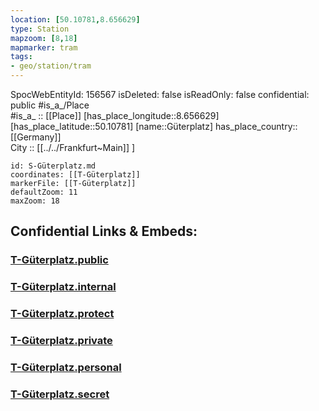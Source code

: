 ```yaml
---
location: [50.10781,8.656629] 
type: Station 
mapzoom: [8,18] 
mapmarker: tram 
tags:
- geo/station/tram
---
```

SpocWebEntityId: 156567
isDeleted: false
isReadOnly: false
confidential: public
#is_a_/Place  
#is_a_ :: [[Place]] 
[has_place_longitude::8.656629] 
[has_place_latitude::50.10781] 
[name::Güterplatz] 
has_place_country:: [[Germany]]  
City :: [[../../Frankfurt~Main]] ] 


```leaflet
id: S-Güterplatz.md
coordinates: [[T-Güterplatz]] 
markerFile: [[T-Güterplatz]] 
defaultZoom: 11 
maxZoom: 18
```


## Confidential Links & Embeds: 

### [T-Güterplatz.public](/_public/\Earth\Continent\Europe\Europe~Central\Germany\Germany~West\Hessen\counties~Hessen\Frankfurt~Main\Stations-FFM~TT-Güterplatz.public.md) 

### [T-Güterplatz.internal](/_internal/\Earth\Continent\Europe\Europe~Central\Germany\Germany~West\Hessen\counties~Hessen\Frankfurt~Main\Stations-FFM~TT-Güterplatz.internal.md) 

### [T-Güterplatz.protect](/_protect/\Earth\Continent\Europe\Europe~Central\Germany\Germany~West\Hessen\counties~Hessen\Frankfurt~Main\Stations-FFM~TT-Güterplatz.protect.md) 

### [T-Güterplatz.private](/_private/\Earth\Continent\Europe\Europe~Central\Germany\Germany~West\Hessen\counties~Hessen\Frankfurt~Main\Stations-FFM~TT-Güterplatz.private.md) 

### [T-Güterplatz.personal](/_personal/\Earth\Continent\Europe\Europe~Central\Germany\Germany~West\Hessen\counties~Hessen\Frankfurt~Main\Stations-FFM~TT-Güterplatz.personal.md) 

### [T-Güterplatz.secret](/_secret/\Earth\Continent\Europe\Europe~Central\Germany\Germany~West\Hessen\counties~Hessen\Frankfurt~Main\Stations-FFM~TT-Güterplatz.secret.md)


